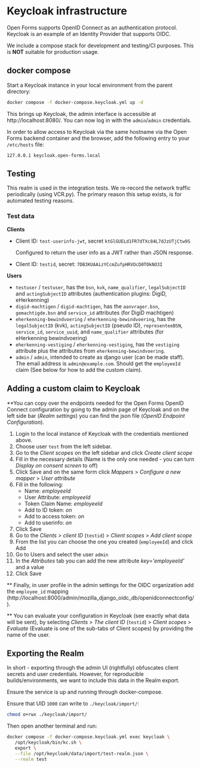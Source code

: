 # Keycloak infrastructure

Open Forms supports OpenID Connect as an authentication protocol. Keycloak is an example of an
Identity Provider that supports OIDC.

We include a compose stack for development and testing/CI purposes. This is **NOT** suitable for
production usage.

## docker compose

Start a Keycloak instance in your local environment from the parent directory:

```bash
docker compose -f docker-compose.keycloak.yml up -d
```

This brings up Keycloak, the admin interface is accessible at http://localhost:8080/. You can now
log in with the `admin`/`admin` credentials.

In order to allow access to Keycloak via the same hostname via the Open Forms backend container and
the browser, add the following entry to your `/etc/hosts` file:

```
127.0.0.1 keycloak.open-forms.local
```

## Testing

This realm is used in the integration tests. We re-record the network traffic periodically (using
VCR.py). The primary reason this setup exists, is for automated testing reasons.

### Test data

**Clients**

- Client ID: `test-userinfo-jwt`, secret `ktGlGUELd1FR7dTXc84L7dJzUTjCtw9S`

  Configured to return the user info as a JWT rather than JSON response.

- Client ID: `testid`, secret: `7DB3KUAAizYCcmZufpHRVOcD0TOkNO3I`

**Users**

- `testuser` / `testuser`, has the `bsn`, `kvk`, `name_qualifier`, `legalSubjectID` and
  `actingSubjectID` attributes (authentication plugins: DigiD, eHerkenning)
- `digid-machtigen` / `digid-machtigen`, has the `aanvrager.bsn`, `gemachtigde.bsn` and `service_id`
  attributes (for DigiD machtigen)
- `eherkenning-bewindvoering` / `eherkenning-bewindvoering`, has the `legalSubjectID` (kvk),
  `actingSubjectID` (pseudo ID), `representeeBSN`, `service_id`, `service_uuid`, and
  `name_qualifier` attributes (for eHerkenning bewindvoering)
- `eherkenning-vestiging` / `eherkenning-vestiging`, has the `vestiging` attribute plus the
  attributes from `eherkenning-bewindvoering`.
- `admin` / `admin`, intended to create as django user (can be made staff). The email address is
  `admin@example.com`. Should get the `employeeId` claim (See below for how to add the custom
  claim).

## Adding a custom claim to Keycloak

\*\*You can copy over the endpoints needed for the Open Forms OpenID Connect configuration by going
to the admin page of Keycloak and on the left side bar (_Realm settings_) you can find the json file
(_OpenID Endpoint Configuration_).

1. Login to the local instance of Keycloak with the credentials mentioned above.
2. Choose user `test` from the left sidebar.
3. Go to the *Client scopes* on the left sidebar and click _Create client scope_
4. Fill in the necessary details (Name is the only one needed - you can turn *Display on consent
   screen* to off)
5. Click Save and on the same form click _Mappers_ > _Configure a new mapper_ > _User attribute_
6. Fill in the following:
   - Name: _employeeId_
   - User Attribute: _employeeId_
   - Token Claim Name: _employeeId_
   - Add to ID token: _on_ 
   - Add to access token: _on_ 
   - Add to userinfo: _on_
7. Click Save
8. Go to the _Clients_ > _client ID_ (`testid`) > _Client scopes_ > _Add client scope_
9. From the list you can choose the one you created (`employeeId`) and click Add
10. Go to Users and select the user `admin`
11. In the _Attributes_ tab you can add the new attribute _key='employeeId'_ and a value
12. Click Save

\*\* Finally, in user profile in the admin settings for the OIDC organization add the `employee_id`
mapping (http://localhost:8000/admin/mozilla_django_oidc_db/openidconnectconfig/).

\*\* You can evaluate your configuration in Keycloak (see exactly what data will be sent), by
selecting _Clients_ > _The client ID_ (`testid`) > _Client scopes_ > _Evaluate_ (Evaluate is one of
the sub-tabs of Client scopes) by providing the name of the user.

## Exporting the Realm

In short - exporting through the admin UI (rightfully) obfuscates client secrets and user
credentials. However, for reproducible builds/environments, we want to include this data in the
Realm export.

Ensure the service is up and running through docker-compose.

Ensure that UID `1000` can write to `./keycloak/import/`:

```bash
chmod o+rwx ./keycloak/import/
```

Then open another terminal and run:

```bash
docker compose -f docker-compose.keycloak.yml exec keycloak \
   /opt/keycloak/bin/kc.sh \
   export \
   --file /opt/keycloak/data/import/test-realm.json \
   --realm test
```
